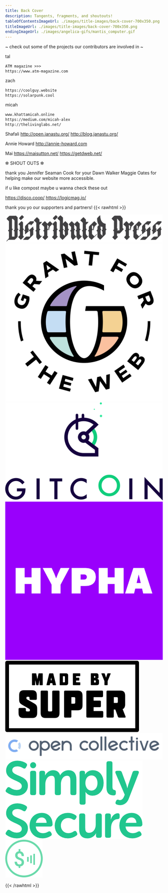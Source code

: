 ```yaml
---
title: Back Cover
description: Tangents, fragments, and shoutouts!
tableOfContentsImageUrl: ./images/title-images/back-cover-700x350.png
titleImageUrl: ./images/title-images/back-cover-700x350.png
endingImageUrl: ./images/angelica-gifs/mantis_computer.gif
---
```



~ check out some of the projects our contributors are involved in ~ 

tal
```
ATM magazine >>>
https://www.atm-magazine.com
```

zach
```
https://coolguy.website
https://solarpunk.cool
```

micah
```
www.khattamicah.online
https://medium.com/micah-alex
http://thelivinglabs.net/
```

Shafali
http://open.janastu.org/
http://blog.janastu.org/

Annie Howard
http://annie-howard.com

Mai
https://maisutton.net/
https://getdweb.net/


✼ SHOUT OUTS ✼

thank you Jennifer Seaman Cook for your 
Dawn Walker
Maggie Oates for helping make our website more accessible.


if u like compost maybe u wanna check these out 

https://disco.coop/
https://logicmag.io/


thank you yo our supporters and partners!
{{< rawhtml >}}

<a href="https://distributed.press" target="_blank"><img src="logo-distributedpress.png" alt="Distributed Press" /></a>
<a href="https://grantfortheweb.org" target="_blank"><img src="logo-gftw.png" alt="Grant for the Web" /></a>
<a href="https://gitcoin.co" target="_blank"><img src="logo-gitcoin.png" alt="Gitcoin" /></a>
<a href="https://hypha.coop" target="_blank"><img src="logo-hypha.png" alt="Hypha Cooperative" /></a>
<a href="https://www.madebysuper.com" target="_blank"><img src="logo-madebysuper.png" alt="Made by Super" /></a>
<a href="https://opencollective.com" target="_blank"><img src="logo-opencollective.png" alt="Open Collective" /></a>
<a href="https://simplysecure.org" target="_blank"><img src="logo-simplysecure.png" alt="Simply Secure" /></a>
<a href="https://webmonetization.org" target="_blank"><img src="logo-webmonetization.png" alt="Web Monetization" /></a>

{{< /rawhtml >}}
